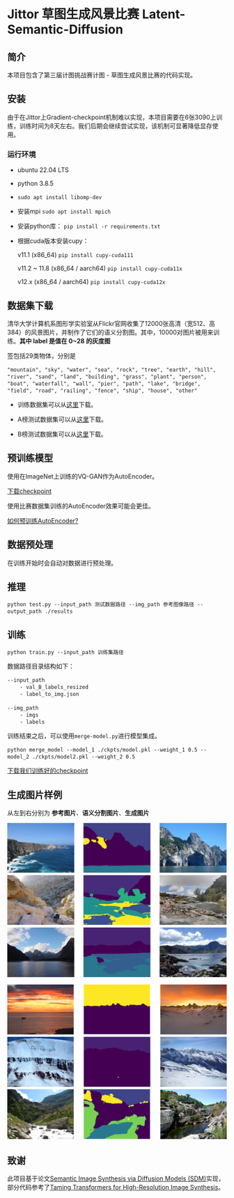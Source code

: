 # Jittor 草图生成风景比赛 Latent-Semantic-Diffusion

## 简介

本项目包含了第三届计图挑战赛计图 - 草图生成风景比赛的代码实现。


## 安装

由于在Jittor上Gradient-checkpoint机制难以实现，本项目需要在6张3090上训练，训练时间为8天左右。我们后期会继续尝试实现，该机制可显著降低显存使用。

### 运行环境

- ubuntu 22.04 LTS
- python 3.8.5
- `sudo apt install libomp-dev`

- 安装mpi `sudo apt install mpich`

- 安装python库： `pip install -r requirements.txt`

- 根据cuda版本安装cupy：

  v11.1 (x86_64)  `pip install cupy-cuda111`

  v11.2 ~ 11.8 (x86_64 / aarch64) `pip install cupy-cuda11x`

  v12.x (x86_64 / aarch64) `pip install cupy-cuda12x`

## 数据集下载

清华大学计算机系图形学实验室从Flickr官网收集了12000张高清（宽512、高384）的风景图片，并制作了它们的语义分割图。其中，10000对图片被用来训练。**其中 label 是值在 0~28 的灰度图**

签包括29类物体，分别是

```
"mountain", "sky", "water", "sea", "rock", "tree", "earth", "hill", "river", "sand", "land", "building", "grass", "plant", "person", "boat", "waterfall", "wall", "pier", "path", "lake", "bridge", "field", "road", "railing", "fence", "ship", "house", "other" 
```

- 训练数据集可以从[这里](https://cloud.tsinghua.edu.cn/f/063e7fcfe6a04184904d/?dl=1)下载。

- A榜测试数据集可以从[这里](https://cloud.tsinghua.edu.cn/d/cb748039138145f2b971/)下载。

- B榜测试数据集可以从[这里](https://cloud.tsinghua.edu.cn/d/9dd48340bbde4d9b9ffa/)下载。

## 预训练模型

使用在ImageNet上训练的VQ-GAN作为AutoEncoder。

[下载checkpoint](https://drive.google.com/file/d/1nNpUzZSbYA5yWsNdzLeKNvHWwHcaJAPV/view?usp=sharing)

使用比赛数据集训练的AutoEncoder效果可能会更佳。

[如何预训练AutoEncoder?](https://github.com/CompVis/taming-transformers/tree/master#training-on-custom-data)

## 数据预处理

在训练开始时会自动对数据进行预处理。

## 推理

```
python test.py --input_path 测试数据路径 --img_path 参考图像路径 --output_path ./results
```

## 训练

```
python train.py --input_path 训练集路径
```

数据路径目录结构如下：

```
--input_path
	- val_B_labels_resized
	- label_to_img.json

--img_path
	- imgs
	- labels
```

训练结束之后，可以使用`merge-model.py`进行模型集成。

```
python merge_model --model_1 ./ckpts/model.pkl --weight_1 0.5 --model_2 ./ckpts/model2.pkl --weight_2 0.5
```

 [下载我们训练好的checkpoint](https://drive.google.com/file/d/12rqVXy7AJNM10oGtJkC76JbDhJplsR_C/view?usp=sharing)

## 生成图片样例

从左到右分别为  **参考图片**、**语义分割图片**、**生成图片**

![image-20230919171215839](./selects/mask_1.png)

![image-20230919171248415](./selects/mask_2.png)

## 致谢

此项目基于论文[Semantic Image Synthesis via Diffusion Models (SDM)](https://arxiv.org/abs/2207.00050)实现，部分代码参考了[Taming Transformers for High-Resolution Image Synthesis](https://github.com/CompVis/taming-transformers/tree/master)。